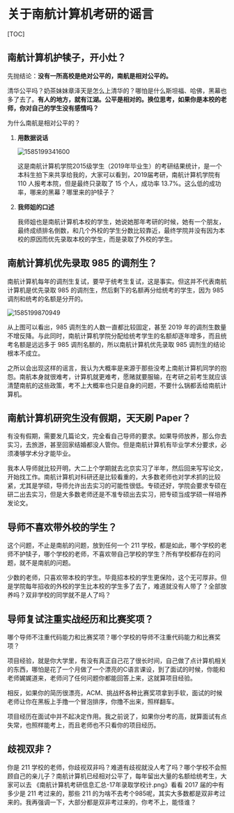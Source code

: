 # 关于南航计算机考研的谣言

[TOC]

## 南航计算机护犊子，开小灶？

先抛结论：**没有一所高校是绝对公平的，南航是相对公平的。**

清华公平吗？奶茶妹妹章泽天是怎么上清华的？哪怕是什么斯坦福、哈佛，黑幕也多了去了。**有人的地方，就有江湖。公平是相对的。换位思考，如果你是本校的老师，你对自己的学生没有感情吗？**

为什么南航是相对公平的？

1. **用数据说话**

   ![1585199341600](assets/1585199341600.png)

   这是南航计算机学院2015级学生（2019年毕业生）的考研结果统计，是一个本科生拍下来共享给我的，大家可以看到，2019届考研，南航计算机学院有 110 人报考本院，但是最终只录取了 15 个人，成功率 13.7%。这么低的成功率，哪来的黑幕？哪里来的护犊子？

2. **我师姐的口述**

   我师姐也是南航计算机本校的学生，她说她那年考研的时候，她有一个朋友，最终成绩排名倒数，和几个外校的学生分数比较靠近，最终学院并没有因为本校的原因而优先录取本校的学生，而是录取了外校的学生。

## 南航计算机优先录取 985 的调剂生？

南航计算机每年的调剂生复试，要早于统考生复试，这是事实。但这并不代表南航计算机是优先录取 985 的调剂生，然后剩下的名额再分给统考的学生，因为 985 调剂和统考的名额是分开的。

![1585199870949](assets/1585199870949.png)

从上图可以看出，985 调剂生的人数一直都比较固定，甚至 2019 年的调剂生数量不增反降。与此同时，南航计算机学院分配给统考学生的名额却逐年增多，而且统考名额是远远多于 985 调剂名额的，所以南航计算机优先录取 985 调剂生的结论根本不成立。

之所以会出现这样的谣言，我认为大概率是来源于那些没考上南航计算机同学的抱怨。南航本身就很难考，计算机就更难考，愿赌就要服输，在考研之前考生就应该清楚南航的这些政策，考不上大概率也只是自身的问题，不要什么锅都丢给南航计算机。

## 南航计算机研究生没有假期，天天刷 Paper？

有没有假期，需要发几篇论文，完全看自己导师的要求。如果导师放养，那么你去实习，去旅游，甚至回家结婚都没人管你。但是南航计算机有毕业学术分要求，必须凑够学术分才能毕业。

我本人导师就比较开明，大二上个学期就去北京实习了半年，然后回来写写论文，开始找工作。南航计算机对科研还是比较看重的，大多数老师也对学术抓的比较紧，尤其是学硕，导师允许出去实习的可能性很低。专硕还好，学院会要求专硕在研二出去实习，但是大多数老师还是不准专硕出去实习，把专硕当成学硕一样培养发论文。

## 导师不喜欢带外校的学生？

这个问题，不止是南航的问题，放到任何一个 211 学校，都是如此，哪个学校的老师不护犊子，哪个学校的老师，不喜欢带自己学校的学生？所有学校都存在的问题，就不是南航的问题。

少数的老师，只喜欢带本校的学生。毕竟招本校的学生更保险，这个无可厚非。但是学院每年招收的外校的学生比本校的学生多了去了，难道就没有人带了？全部放养吗？双非学校的同学就不是人了吗？

## 导师复试注重实战经历和比赛奖项？

哪个导师不注重代码能力和比赛奖项？哪个学校的导师不注重代码能力和比赛奖项？

项目经验，就是你大学里，有没有真正自己花了很长时间，自己做了点计算机相关的东西，哪怕是花了一个月做了一个漂亮的C语言课设，到了面试的时候，你能和老师娓娓道来，老师问了任何问题你都能回答上来，这就算项目经验。

相反，如果你的简历很漂亮，ACM、挑战杯各种比赛奖项拿到手软，面试的时候老师让你在黑板上手撸一个冒泡排序，你撸不出来，照样翻车。

项目经历在面试中并不起决定作用。我之前说了，如果你分考的高，就算面试有点失常，也照样能考上，而且老师也不只看你的项目经历。  

## 歧视双非？

你是 211 学校的老师，你歧视双非吗？难道有歧视就没人考了吗？哪个学校不会照顾自己的亲儿子？南航计算机已经相对公平了，每年留出大量的名额给统考生，大家可以去 《南航计算机考研信息汇总-17年录取学校计.png》看看 2017 届的中有多少是 211 考过来的，那些 211 的为啥不去考个985呢，其实大多数都是双非考过来的。我再强调一下，大部分都是双非考过来的，你考不上，能怪谁？

